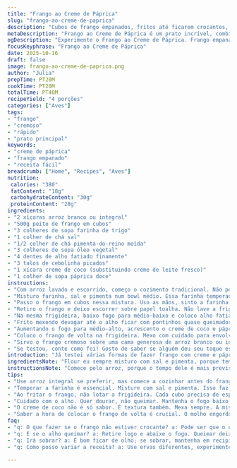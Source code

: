 ```yaml
---
title: "Frango ao Creme de Páprica"
slug: "frango-ao-creme-de-paprica"
description: "Cubos de frango empanados, fritos até ficarem crocantes, mergulham num creme aromático de páprica suave com toque de alho e cebolinha. O molho engrossa com a farinha grudada, dando aquela textura que cola no arroz, criando um contraste de texturas e sabores. Arroz branco sempre foi minha escolha, mas o integral aqui também funciona, só ajustar o tempo. Troquei o creme de leite fresco por creme de coco para dar um twist tropical e evitar que pese demais. Vale experimentar essa versão nos dias que quer algo prático, que impressiona sem muita cerimônia, com aquele frescor caseiro que só o alho bem tostado dá. Atenção aos pequenos detalhes na frigideira, eles fazem toda a diferença."
metaDescription: "Frango ao Creme de Páprica é um prato incrível, combina frango crocante com molho aveludado que impressiona. Prático e delicioso para qualquer ocasião."
ogDescription: "Experimente o Frango ao Creme de Páprica. Frango empanado, crocante, e um molho de páprica que vai deixar qualquer refeição especial e cheia de sabor."
focusKeyphrase: "Frango ao Creme de Páprica"
date: 2025-10-16
draft: false
image: frango-ao-creme-de-paprica.png
author: "Julia"
prepTime: PT20M
cookTime: PT20M
totalTime: PT40M
recipeYield: "4 porções"
categories: ["Aves"]
tags:
- "frango"
- "cremoso"
- "rápido"
- "prato principal"
keywords:
- "creme de páprica"
- "frango empanado"
- "receita fácil"
breadcrumb: ["Home", "Recipes", "Aves"]
nutrition: 
 calories: "380"
 fatContent: "18g"
 carbohydrateContent: "30g"
 proteinContent: "28g"
ingredients:
- "2 xícaras arroz branco ou integral"
- "500g peito de frango em cubos"
- "3 colheres de sopa farinha de trigo"
- "1 colher de chá sal"
- "1/2 colher de chá pimenta-do-reino moída"
- "3 colheres de sopa óleo vegetal"
- "4 dentes de alho fatiado finamente"
- "3 talos de cebolinha picados"
- "1 xícara creme de coco (substituindo creme de leite fresco)"
- "1 colher de sopa páprica doce"
instructions:
- "Com arroz lavado e escorrido, começo o cozimento tradicional. Não pode deixar queimar; arroz integral leva uns 35 minutos. Se for arroz de saco, ajuste água e tempo, o básico aqui é garantir grão soltinho sem virar papa."
- "Misturo farinha, sal e pimenta num bowl médio. Essa farinha temperada vai cobrir o frango, a base para um empanado leve que segura o molho depois."
- "Passo o frango em cubos nessa mistura. Uso as mãos, sinto a farinha cobrindo bem cada pedaço, tiro o excesso e direto pra frigideira quente com óleo. Sem lotar. Frito a uns 180 graus até dourar e ficar crocante, cerca de 6-8 minutos, mexendo para evitar queimar um lado só."
- "Retiro o frango e deixo escorrer sobre papel toalha. Não lave a frigideira ainda, guardar aquele fundo com farinha e gordura vai dar sabor."
- "Na mesma frigideira, baixo fogo para médio-baixo e coloco alho fatiado e cebolinha. Se o óleo evaporou quase tudo, dou uma borrifada rápida de spray culinário ou um fio extra de óleo – o alho precisa de umidade pra dourar, não queimar rápido."
- "Frito mexendo devagar até o alho ficar com pontinhos quase queimados, cheiro forte invadindo a cozinha. A cebolinha desmancha e fica macia, uns 6 minutos. Essa etapa é jogo de paciência, sem pressa."
- "Aumentando o fogo para médio-alto, acrescento o creme de coco e páprica. Mexo firme pra o pó de páprica dissolver no líquido. Parece granulado no começo, não estranhe. Quando começar a borbulhar nas bordas, reduz fogo para baixo."
- "Coloco o frango de volta na frigideira. Mexo com cuidado para envolver tudo no molho que agora engorda pelo contato com a farinha do frango. Cozinho mais 4-5 minutos para integrar sabores e dar consistência, tirando o sabor cru da farinha."
- "Sirvo o frango cremoso sobre uma cama generosa de arroz branco ou integral. Na hora de comer, sentir essa textura do frango ainda crocante com molho aveludado é coisa que marca."
- "Se testou, conte como foi! Gosto de saber se alguém deu seu toque especial, porque cozinha nunca é igual."
introduction: "Já testei várias formas de fazer frango com creme e páprica – um clássico que nunca envelhece na minha cozinha. A sacada é acertar o empanado, deixar ele crocante antes do molho pra não virar empapado, e explorar o alho roçando quase queimado porque, sério, aquele sabor chama outro nível. Substituir creme de leite por creme de coco dá uma cremosidade diferente; não fica tão enjoativo, e junta um toque tropical que casa muito bem com a páprica doce. O arroz eu prefiro o tradicional; é o par que segura tudo. A técnica está no olho e no toque – entender quando o alho está na cor certa, quando o molho borbulha na medida. Experiência salva. Vale para jantares rápidos, encontros descomplicados, ou quando quer sair do molho vermelho clichê."
ingredientsNote: "Flour eu sempre misturo com sal e pimenta, porque temperar o empanado evita que o final fique sem graça. Dá pra trocar o óleo vegetal por azeite, mas o ideal mesmo é óleo mais neutro; azeite pode queimar rápido e amargar. O creme de coco funciona bem como substituto, mas se preferir pode manter o creme de leite fresco. A páprica doce também pode ser páprica picante se quiser mais personalidade. Cebolinha e alho, fresquinhos, são essenciais – o alho pode ser triturado em vez de fatiado para um sabor mais intenso, mas fatiado desenvolve textura. Arroz integral ganha mais tempo no cozimento, por isso começar por ele faz toda a diferença para ter tudo pronto ao mesmo tempo."
instructionsNote: "Comece pelo arroz, porque o tempo dele é mais previsível que do frango empanado. Use a textura do frango para saber se está crocante – dourado uniforme e firme ao toque. Ao adicionar o alho e a cebolinha, não lave a frigideira; o resíduo do frango é um tesouro de sabor. Mas cuidado para o fogo não estar alto, evitar queime rápido. O creme de coco deve ser incorporado enquanto mexe para garantir um molho liso, evitando grumos. Quando a mistura começar a borbulhar, é sinal de que a emulsão está pronta; aí é hora de abaixar o fogo e colocar o frango, para que a farinha solte seu potencial de ligar o molho sem virar bola. O segredo está no equilíbrio entre cor, cheiro e textura, não no relógio."
tips:
- "Use arroz integral se preferir, mas comece a cozinhar antes do frango. O tempo de cozimento é maior. Ajuste a água. Evite queime. Arroz soltinho é o ideal."
- "Temperar a farinha é essencial. Misture com sal e pimenta. Isso faz diferença. Frango vai ficar mais saboroso. Não esqueça de tirar o excesso da farinha."
- "Ao fritar o frango, não lotar a frigideira. Cada cubo precisa de espaço. Isso garante que fiquem crocantes. O tempo varia; fique de olho na cor."
- "Cuidado com o alho. Quer dourar, não queimar. Mantenha o fogo baixo. O aroma invade a cozinha. Esse é o ponto. A textura da cebolinha também conta."
- "O creme de coco não é só sabor. É textura também. Mexa sempre. A mistura deve ficar uniforme. Borbulhou nas bordas, já abaixa o fogo para o frango."
- "Saber a hora de colocar o frango de volta é crucial. O molho engorda, e a farinha do frango ajuda a incorporar tudo. Tem que misturar bem. Olhos e nariz são seus guias."
faq:
- "q: O que fazer se o frango não estiver crocante? a: Pode ser que o óleo não estava quente o suficiente. Frite de novo um pouco, mas não queime. Mais alguns minutos devem resolver."
- "q: E se o alho queimar? a: Retire logo e abaixe o fogo. Queimar deixa amargo. Se isso acontecer, comece de novo. Sabor fresco é essencial; não comprometa o prato."
- "q: Irá sobrar? a: É bom ficar de olho; se sobrar, mantenha em recipiente fechado. Refrigerar. Pode esquentar no microondas ou no fogão de novo. Fica ok ainda."
- "q: Como posso variar a receita? a: Use ervas diferentes, experimente especiarias. Pode trocar o creme de coco por creme de leite se preferir algo mais tradicional. Tente."

---
```

